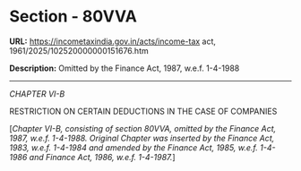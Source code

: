 # Section - 80VVA

**URL:** https://incometaxindia.gov.in/acts/income-tax act, 1961/2025/102520000000151676.htm

**Description:** Omitted by the Finance Act, 1987, w.e.f. 1-4-1988

---

_CHAPTER VI-B_

RESTRICTION ON CERTAIN DEDUCTIONS IN THE CASE OF COMPANIES

[_Chapter VI-B, consisting of section 80VVA, omitted by the Finance Act, 1987, w.e.f. 1-4-1988. Original Chapter was inserted by the Finance Act, 1983, w.e.f. 1-4-1984 and amended by the Finance Act, 1985, w.e.f. 1-4-1986 and Finance Act, 1986, w.e.f. 1-4-1987._]